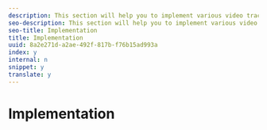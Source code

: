 ```yaml
---
description: This section will help you to implement various video tracking features using MediaHeartbeat.
seo-description: This section will help you to implement various video tracking features using MediaHeartbeat.
seo-title: Implementation
title: Implementation
uuid: 8a2e271d-a2ae-492f-817b-f76b15ad993a
index: y
internal: n
snippet: y
translate: y
---
```


# Implementation



